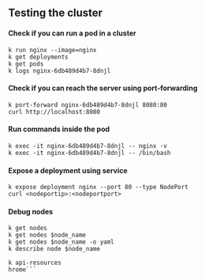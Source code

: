 ## Testing the cluster

#### Check if you can run a pod in a cluster
````shell script
k run nginx --image=nginx
k get deployments
k get pods
k logs nginx-6db489d4b7-8dnjl
````

#### Check if you can reach the server using port-forwarding
```shell script
k port-forward nginx-6db489d4b7-8dnjl 8080:80
curl http://localhost:8080
```

#### Run commands inside the pod

```shell script
k exec -it nginx-6db489d4b7-8dnjl -- nginx -v
k exec -it nginx-6db489d4b7-8dnjl -- /bin/bash
```

#### Expose a deployment using service
```shell script
k expose deployment nginx --port 80 --type NodePort
curl <nodeportip>:<nodeportport>
```

#### Debug nodes
```shell script
k get nodes
k get nodes $node_name
k get nodes $node_name -o yaml
k describe node $node_name

k api-resources
hrome```
